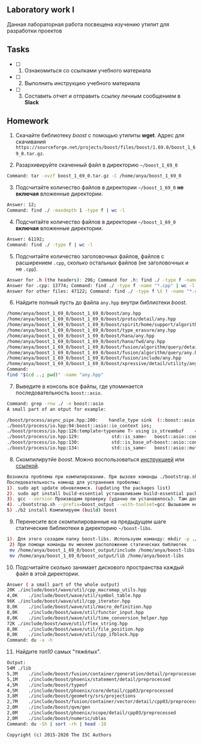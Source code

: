 ## Laboratory work I

Данная лабораторная работа посвещена изучению утилит для разработки проектов

## Tasks

- [ ] 1. Ознакомиться со ссылками учебного материала
- [ ] 2. Выполнить инструкцию учебного материала
- [ ] 3. Составить отчет и отправить ссылку личным сообщением в **Slack**

## Homework

1. Скачайте библиотеку *boost* с помощью утилиты **wget**. Адрес для скачивания `https://sourceforge.net/projects/boost/files/boost/1.69.0/boost_1_69_0.tar.gz`.

2. Разархивируйте скаченный файл в директорию `~/boost_1_69_0` 

```bash
Command: tar -xvzf boost_1_69_0.tar.gz -C /home/anya/boost_1_69_0
```
3. Подсчитайте количество файлов в директории `~/boost_1_69_0` **не включая** вложенные директории.

```bash
Answer: 12;
Command: find ./ -maxdepth 1 -type f | wc -l
```
4. Подсчитайте количество файлов в директории `~/boost_1_69_0` **включая** вложенные директории.

```sh
Answer: 61192;
Command: find ./ -type f | wc -l
```
5. Подсчитайте количество заголовочных файлов, файлов с расширением `.cpp`, сколько остальных файлов (не заголовочных и не `.cpp`).
```sh
Answer for .h (the headers): 296; Command for .h: find ./ -type f -name "*.h" | wc -l
Answer for .cpp: 13774; Command: find ./ -type f -name "*.cpp" | wc -l
Answer for other files: 47122; Command: find ./ -type f \( ! -name "*.cpp" ! -name "*.h" \) | wc -l
```
6. Найдите полный пусть до файла `any.hpp` внутри библиотеки *boost*.

```sh
/home/anya/boost_1_69_0/boost_1_69_0/boost/any.hpp
/home/anya/boost_1_69_0/boost_1_69_0/boost/proto/detail/any.hpp
/home/anya/boost_1_69_0/boost_1_69_0/boost/spirit/home/support/algorithm/any.hpp
/home/anya/boost_1_69_0/boost_1_69_0/boost/type_erasure/any.hpp
/home/anya/boost_1_69_0/boost_1_69_0/boost/hana/any.hpp
/home/anya/boost_1_69_0/boost_1_69_0/boost/hana/fwd/any.hpp
/home/anya/boost_1_69_0/boost_1_69_0/boost/fusion/algorithm/query/detail/any.hpp
/home/anya/boost_1_69_0/boost_1_69_0/boost/fusion/algorithm/query/any.hpp
/home/anya/boost_1_69_0/boost_1_69_0/boost/fusion/include/any.hpp
/home/anya/boost_1_69_0/boost_1_69_0/boost/xpressive/detail/utility/any.hpp
Command:
find "$(cd ..; pwd)" -name "any.hpp"
```
7. Выведите в консоль все файлы, где упоминается последовательность `boost::asio`.

```sh
Command: grep -rnw ./ -e boost::asio
A small part of an otput for example:

/boost/process/async_pipe.hpp:200:    handle_type sink  (::boost::asio::io_context& ios) const &;
./boost/process/io.hpp:94:boost::asio::io_context ios;
./boost/process/io.hpp:126:template<typename T> using is_streambuf    = typename std::is_same<T, boost::asio::streambuf>::type;
./boost/process/io.hpp:129:            std::is_same<   boost::asio::const_buffer, T>::value |
./boost/process/io.hpp:130:            std::is_base_of<boost::asio::const_buffer, T>::value
./boost/process/io.hpp:134:            std::is_same<   boost::asio::mutable_buffer, T>::value |

```
8. Скомпилирутйе *boost*. Можно воспользоваться [инструкцией](https://www.boost.org/doc/libs/1_61_0/more/getting_started/unix-variants.html#or-build-custom-binaries) или [ссылкой](https://codeyarns.com/2017/01/24/how-to-build-boost-on-linux/).

```sh
Возникла проблема при компилировании. При вызове команды ./bootstrap.sh --prefix=boost_output не было права доступа. Исправление такой проблемы находится по ссылке : https://linuxize.com/post/how-to-install-gcc-compiler-on-ubuntu-18-04/
Последовательность комнад для устранения пробелмы:
1). sudo apt update обновляемся. (updating the packages list)
2). sudo apt install build-essential устанавливаем build-essential package. Эта команда устанавлиает много "пакетов", включая необходимый нам для работы gcc (Install the build-essential package, The command installs a bunch of new packages including gcc, g++ and make.)
3). gcc --version Производим проверку (удачно ли установилось). Там должна вернуться версия GCC (To validate that the GCC compiler is successfully installed, use the gcc --version command which prints the GCC version)
4). ./bootstrap.sh --prefix=boost_output --with-toolset=gcc Вызываем необходимую нам комнаду при помощи "инструмента" gcc.
5) ./b2 install Компилируем (build) boost
```
9. Перенесите все скомпилированные на предыдущем шаге статические библиотеки в директорию `~/boost-libs`.

```sh
1). Для этого созадем папку boost-libs. Используем команду: mkdir -p ./boost-libs
 2) При помощи команды mv меняем расположение статических библиотек 
 mv /home/anya/boost_1_69_0/boost_output/include /home/anya/boost-libs 
 mv /home/anya/boost_1_69_0/boost_output/lib /home/anya/boost-libs
```
10. Подсчитайте сколько занимает дискового пространства каждый файл в этой директории.

```sh
Answer ( a small part of the whole output) 
20K	./include/boost/wave/util/cpp_macromap_utils.hpp
4,0K	./include/boost/wave/util/symbol_table.hpp
96K	./include/boost/wave/util/cpp_iterator.hpp
8,0K	./include/boost/wave/util/macro_definition.hpp
8,0K	./include/boost/wave/util/functor_input.hpp
8,0K	./include/boost/wave/util/time_conversion_helper.hpp
72K	./include/boost/wave/util/flex_string.hpp
8,0K	./include/boost/wave/util/file_position.hpp
8,0K	./include/boost/wave/util/cpp_ifblock.hpp
Command: du -a -h
```
11. Найдите *топ10* самых "тяжёлых".

```sh
Output:
54M	./lib
5,3M	./include/boost/fusion/container/generation/detail/preprocessed
5,1M	./include/boost/phoenix/statement/detail/preprocessed
4,5M	./include/boost/typeof
4,5M	./include/boost/phoenix/core/detail/cpp03/preprocessed
3,8M	./include/boost/geometry/srs/projections
2,7M	./include/boost/fusion/container/vector/detail/cpp03/preprocessed
2,0M	./include/boost/qvm/gen
2,0M	./include/boost/phoenix/scope/detail/cpp03/preprocessed
2,0M	./include/boost/numeric/ublas
Command: du -Sh | sort -rh | head -10
```



```
Copyright (c) 2015-2020 The ISC Authors
```
